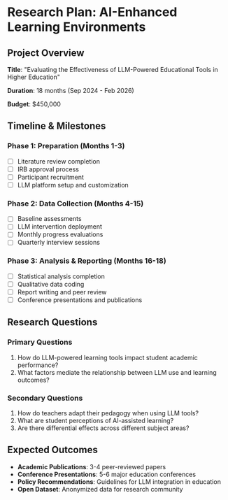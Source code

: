 # Research Plan: AI-Enhanced Learning Environments

## Project Overview
**Title**: "Evaluating the Effectiveness of LLM-Powered Educational Tools in Higher Education"

**Duration**: 18 months (Sep 2024 - Feb 2026)

**Budget**: $450,000

## Timeline & Milestones

### Phase 1: Preparation (Months 1-3)
- [ ] Literature review completion
- [ ] IRB approval process
- [ ] Participant recruitment
- [ ] LLM platform setup and customization

### Phase 2: Data Collection (Months 4-15)
- [ ] Baseline assessments
- [ ] LLM intervention deployment
- [ ] Monthly progress evaluations
- [ ] Quarterly interview sessions

### Phase 3: Analysis & Reporting (Months 16-18)
- [ ] Statistical analysis completion
- [ ] Qualitative data coding
- [ ] Report writing and peer review
- [ ] Conference presentations and publications

## Research Questions

### Primary Questions
1. How do LLM-powered learning tools impact student academic performance?
2. What factors mediate the relationship between LLM use and learning outcomes?

### Secondary Questions
1. How do teachers adapt their pedagogy when using LLM tools?
2. What are student perceptions of AI-assisted learning?
3. Are there differential effects across different subject areas?

## Expected Outcomes
- **Academic Publications**: 3-4 peer-reviewed papers
- **Conference Presentations**: 5-6 major education conferences
- **Policy Recommendations**: Guidelines for LLM integration in education
- **Open Dataset**: Anonymized data for research community 
